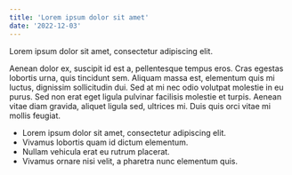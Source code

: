 ```yaml
---
title: 'Lorem ipsum dolor sit amet'
date: '2022-12-03'
---
```


Lorem ipsum dolor sit amet, consectetur adipiscing elit. 

Aenean dolor ex, suscipit id est a, pellentesque tempus eros. Cras egestas lobortis urna, quis tincidunt sem. Aliquam massa est, elementum quis mi luctus, dignissim sollicitudin dui. Sed at mi nec odio volutpat molestie in eu purus. Sed non erat eget ligula pulvinar facilisis molestie et turpis. Aenean vitae diam gravida, aliquet ligula sed, ultrices mi. Duis quis orci vitae mi mollis feugiat. 
- Lorem ipsum dolor sit amet, consectetur adipiscing elit. 
- Vivamus lobortis quam id dictum elementum. 
- Nullam vehicula erat eu rutrum placerat. 
- Vivamus ornare nisi velit, a pharetra nunc elementum quis.